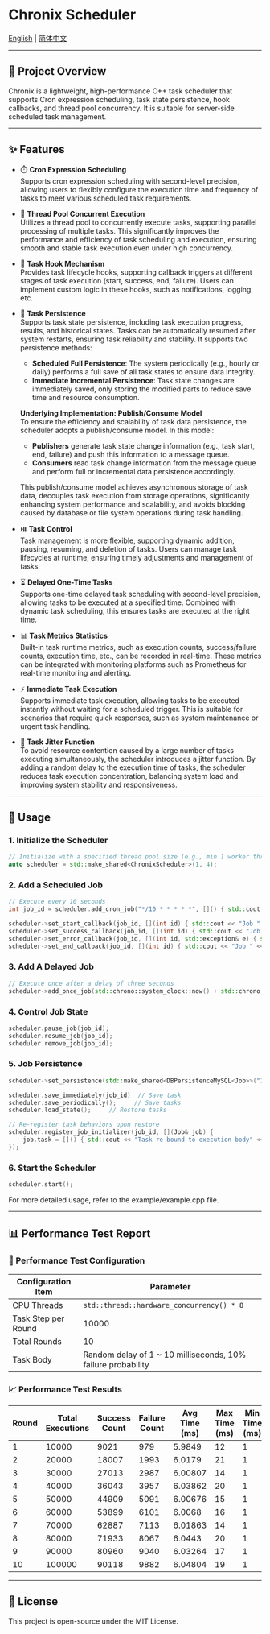 # Chronix Scheduler 

[English](./README.md) | [简体中文](./README.zh.md)

---

## 🔧 Project Overview

Chronix is a lightweight, high-performance C++ task scheduler that supports Cron expression scheduling, task state persistence, hook callbacks, and thread pool concurrency. It is suitable for server-side scheduled task management.

---

## ✨ Features

- ⏱️ **Cron Expression Scheduling**  
  Supports cron expression scheduling with second-level precision, allowing users to flexibly configure the execution time and frequency of tasks to meet various scheduled task requirements.

- 🧵 **Thread Pool Concurrent Execution**  
  Utilizes a thread pool to concurrently execute tasks, supporting parallel processing of multiple tasks. This significantly improves the performance and efficiency of task scheduling and execution, ensuring smooth and stable task execution even under high concurrency.

- 🧩 **Task Hook Mechanism**  
  Provides task lifecycle hooks, supporting callback triggers at different stages of task execution (start, success, end, failure). Users can implement custom logic in these hooks, such as notifications, logging, etc.

- 🔄 **Task Persistence**  
  Supports task state persistence, including task execution progress, results, and historical states. Tasks can be automatically resumed after system restarts, ensuring task reliability and stability. It supports two persistence methods:
  - **Scheduled Full Persistence**: The system periodically (e.g., hourly or daily) performs a full save of all task states to ensure data integrity.
  - **Immediate Incremental Persistence**: Task state changes are immediately saved, only storing the modified parts to reduce save time and resource consumption.

  **Underlying Implementation: Publish/Consume Model**  
  To ensure the efficiency and scalability of task data persistence, the scheduler adopts a publish/consume model. In this model:
  - **Publishers** generate task state change information (e.g., task start, end, failure) and push this information to a message queue.
  - **Consumers** read task change information from the message queue and perform full or incremental data persistence accordingly.

  This publish/consume model achieves asynchronous storage of task data, decouples task execution from storage operations, significantly enhancing system performance and scalability, and avoids blocking caused by database or file system operations during task handling.

- ⏯️ **Task Control**  
  Task management is more flexible, supporting dynamic addition, pausing, resuming, and deletion of tasks. Users can manage task lifecycles at runtime, ensuring timely adjustments and management of tasks.

- ⏳ **Delayed One-Time Tasks**  
  Supports one-time delayed task scheduling with second-level precision, allowing tasks to be executed at a specified time. Combined with dynamic task scheduling, this ensures tasks are executed at the right time.

- 📊 **Task Metrics Statistics**  
  Built-in task runtime metrics, such as execution counts, success/failure counts, execution time, etc., can be recorded in real-time. These metrics can be integrated with monitoring platforms such as Prometheus for real-time monitoring and alerting.

- ⚡ **Immediate Task Execution**  
  Supports immediate task execution, allowing tasks to be executed instantly without waiting for a scheduled trigger. This is suitable for scenarios that require quick responses, such as system maintenance or urgent task handling.

- 🎯 **Task Jitter Function**  
  To avoid resource contention caused by a large number of tasks executing simultaneously, the scheduler introduces a jitter function. By adding a random delay to the execution time of tasks, the scheduler reduces task execution concentration, balancing system load and improving system stability and responsiveness.

---

## 🚀 Usage

### 1. Initialize the Scheduler

```cpp
// Initialize with a specified thread pool size (e.g., min 1 worker threads, max 4 worker threads)
auto scheduler = std::make_shared<ChronixScheduler>(1, 4);
```

### 2. Add a Scheduled Job

```cpp
// Execute every 10 seconds
int job_id = scheduler.add_cron_job("*/10 * * * * *", []() { std::cout << "Job executing" << std::endl; });

scheduler->set_start_callback(job_id, [](int id) { std::cout << "Job " << id << " started" << std::endl; });
scheduler->set_success_callback(job_id, [](int id) { std::cout << "Job " << id << " completed successfully" << std::endl; });
scheduler->set_error_callback(job_id, [](int id, std::exception& e) { std::cerr << "Job " << id << " failed: " << e.what() << std::endl; });
scheduler->set_end_callback(job_id, [](int id) { std::cout << "Job " << id << " finished" << std::endl; });
```

### 3. Add A Delayed Job

```cpp
// Execute once after a delay of three seconds
scheduler->add_once_job(std::chrono::system_clock::now() + std::chrono::seconds(3), []() { printer("[任务2]延时3秒执行"); });
```

### 4. Control Job State

```cpp
scheduler.pause_job(job_id);
scheduler.resume_job(job_id);
scheduler.remove_job(job_id);
```

### 5. Job Persistence

```cpp
scheduler->set_persistence(std::make_shared<DBPersistenceMySQL<Job>>("127.0.0.1", 33036, "root", "******", "chronix"));

scheduler.save_immediately(job_id)  // Save task
scheduler.save_periodically();     // Save tasks
scheduler.load_state();     // Restore tasks

// Re-register task behaviors upon restore
scheduler.register_job_initializer(job_id, [](Job& job) {
    job.task = []() { std::cout << "Task re-bound to execution body" << std::endl; };
});
```

### 6. Start the Scheduler

```cpp
scheduler.start();
```
For more detailed usage, refer to the example/example.cpp file.

---

## 📊 Performance Test Report

### 🧪 Performance Test Configuration

| **Configuration Item** | **Parameter**                               |
| ---------------------- | ------------------------------------------- |
| CPU Threads            | `std::thread::hardware_concurrency() * 8`   |
| Task Step per Round    | 10000                                      |
| Total Rounds           | 10                                          |
| Task Body              | Random delay of 1 ~ 10 milliseconds, 10% failure probability |

### 📈 Performance Test Results

| Round | Total Executions | Success Count | Failure Count | Avg Time (ms) | Max Time (ms) | Min Time (ms) | Total Time (s) | Throughput (tps) | Success Rate (%) | Error Rate (%) |
|-------|------------------|----------------|----------------|----------------|----------------|----------------|----------------|-------------------|------------------|----------------|
| 1     | 10000            | 9021           | 979            | 5.9849         | 12             | 1              | 1.02697        | 9737.42           | 90.21            | 9.79           |
| 2     | 20000            | 18007          | 1993           | 6.0179         | 21             | 1              | 2.04834        | 9763.98           | 90.035           | 9.965          |
| 3     | 30000            | 27013          | 2987           | 6.00807        | 14             | 1              | 3.06734        | 9780.45           | 90.0433          | 9.95667        |
| 4     | 40000            | 36043          | 3957           | 6.03862        | 20             | 1              | 4.10746        | 9738.37           | 90.1075          | 9.8925         |
| 5     | 50000            | 44909          | 5091           | 6.00676        | 15             | 1              | 5.10629        | 9791.84           | 89.818           | 10.182         |
| 6     | 60000            | 53899          | 6101           | 6.0068         | 16             | 1              | 6.12775        | 9791.53           | 89.8317          | 10.1683        |
| 7     | 70000            | 62887          | 7113           | 6.01863        | 14             | 1              | 7.16137        | 9774.66           | 89.8386          | 10.1614        |
| 8     | 80000            | 71933          | 8067           | 6.0443         | 20             | 1              | 8.22544        | 9725.92           | 89.9163          | 10.0838        |
| 9     | 90000            | 80960          | 9040           | 6.03264        | 17             | 1              | 9.20744        | 9774.71           | 89.9556          | 10.0444        |
| 10    | 100000           | 90118          | 9882           | 6.04804        | 19             | 1              | 10.2544        | 9751.95           | 90.118           | 9.882          |

---

## 📄 License

This project is open-source under the MIT License.
